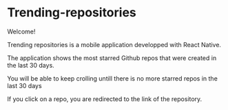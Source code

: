 # Trending-repositories

Welcome!

Trending repositories is a mobile application developped with React Native.

The application shows the most starred Github repos that were created in the last 30 days.

You will be able to keep crolling untill there is no more starred repos in the last 30 days

If you click on a repo, you are redirected to the link of the repository.





